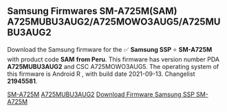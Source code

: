 <h2>Samsung Firmwares SM-A725M(SAM) A725MUBU3AUG2/A725MOWO3AUG5/A725MUBU3AUG2</h2>
Download the Samsung firmware for the ✅ <strong>Samsung SSP </strong> ⭐ <strong>SM-A725M</strong> with product code <strong>SAM</strong> <strong> from Peru</strong>. This firmware has version number PDA <strong>A725MUBU3AUG2</strong> and CSC A725MOWO3AUG5. The operating system of this firmware is Android R , with build date 2021-09-13. Changelist <strong>21945581</strong>.


[SM-A725M](https://samfirm.shop/samsung/model/SM-A725M)
[A725MUBU3AUG2](https://samfirm.shop/samsung/pda/A725MUBU3AUG2)
[Download Firmware Samsung SSP SM-A725M](https://samfirm.shop/samsung/firmware/456220)
